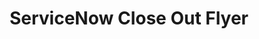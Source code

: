 ---
title: "ServiceNow Close Out Flyer"
description: "The ITVMO categorized agency challenges and worked with ServiceNow to provide solutions. The resulting procurement related best practices series significantly reduced the challenges and impacts previously identified."
url-link: "https://community.max.gov/download/attachments/2314102898/ServiceNow%20-%20Assessment%20Close-Out%20Summary.pdf?api=v2"
type: "PDF"
gov-only: "true"
is-external: "false"
publication-date: "August 01, 2022"
reading-time: "5"
resource-type: "Report"
filter: "acquisition-best-practices"
audience: "contracts-acquisitions"
branded-offerings: "oem-acquisition-initiatives"
---